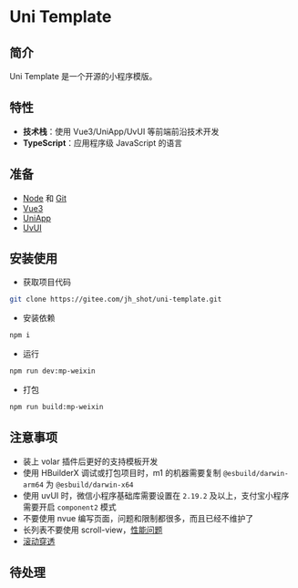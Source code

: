 # Uni Template

## 简介

Uni Template 是一个开源的小程序模版。

## 特性

- **技术栈**：使用 Vue3/UniApp/UvUI 等前端前沿技术开发
- **TypeScript**：应用程序级 JavaScript 的语言

## 准备

- [Node](http://nodejs.org/) 和 [Git](https://git-scm.com/)
- [Vue3](https://v3.cn.vuejs.org/guide/introduction.html)
- [UniApp](https://uniapp.dcloud.io/)
- [UvUI](https://www.uvui.cn/)

## 安装使用

- 获取项目代码

```bash
git clone https://gitee.com/jh_shot/uni-template.git
```

- 安装依赖

```bash
npm i
```

- 运行

```bash
npm run dev:mp-weixin
```

- 打包

```bash
npm run build:mp-weixin
```

## 注意事项

- 装上 volar 插件后更好的支持模板开发
- 使用 HBuilderX 调试或打包项目时，m1 的机器需要复制 `@esbuild/darwin-arm64` 为 `@esbuild/darwin-x64`
- 使用 uvUI 时，微信小程序基础库需要设置在 `2.19.2` 及以上，支付宝小程序需要开启 `component2` 模式
- 不要使用 nvue 编写页面，问题和限制都很多，而且已经不维护了
- 长列表不要使用 scroll-view，[性能问题](http://z6b.cn/1jxwS)
- [滚动穿透](http://z6b.cn/utbko)

## 待处理

